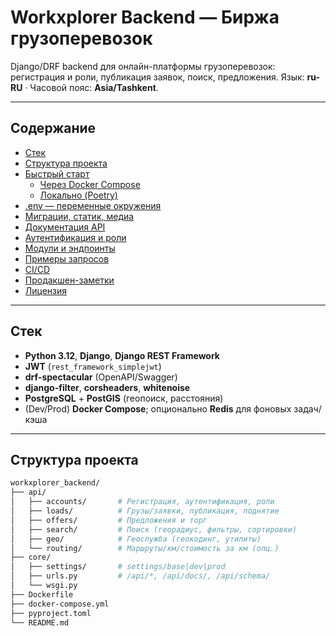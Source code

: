 # Workxplorer Backend — Биржа грузоперевозок

Django/DRF backend для онлайн-платформы грузоперевозок: регистрация и роли, публикация заявок, поиск, предложения.
Язык: **ru-RU** · Часовой пояс: **Asia/Tashkent**.

---

## Содержание

- [Стек](#стек)
- [Структура проекта](#структура-проекта)
- [Быстрый старт](#быстрый-старт)
  - [Через Docker Compose](#через-docker-compose)
  - [Локально (Poetry)](#локально-poetry)
- [.env — переменные окружения](#env--переменные-окружения)
- [Миграции, статик, медиа](#миграции-статик-медиа)
- [Документация API](#документация-api)
- [Аутентификация и роли](#аутентификация-и-роли)
- [Модули и эндпоинты](#модули-и-эндпоинты)
- [Примеры запросов](#примеры-запросов)
- [CI/CD](#cicd)
- [Продакшен-заметки](#продакшен-заметки)
- [Лицензия](#лицензия)

---

## Стек

- **Python 3.12**, **Django**, **Django REST Framework**
- **JWT** (`rest_framework_simplejwt`)
- **drf-spectacular** (OpenAPI/Swagger)
- **django-filter**, **corsheaders**, **whitenoise**
- **PostgreSQL** + **PostGIS** (геопоиск, расстояния)
- (Dev/Prod) **Docker Compose**; опционально **Redis** для фоновых задач/кэша

---

## Структура проекта

```bash
workxplorer_backend/
├── api/
│   ├── accounts/       # Регистрация, аутентификация, роли
│   ├── loads/          # Грузы/заявки, публикация, поднятие
│   ├── offers/         # Предложения и торг
│   ├── search/         # Поиск (георадиус, фильтры, сортировки)
│   ├── geo/            # Геослужба (геокодинг, утилиты)
│   └── routing/        # Маршруты/км/стоимость за км (опц.)
├── core/
│   ├── settings/       # settings/base|dev|prod
│   ├── urls.py         # /api/*, /api/docs/, /api/schema/
│   └── wsgi.py
├── Dockerfile
├── docker-compose.yml
├── pyproject.toml
└── README.md
